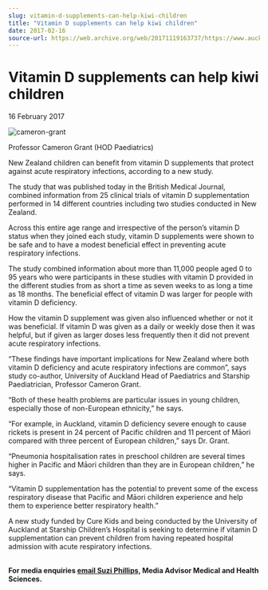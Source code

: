 ```yaml
---
slug: vitamin-d-supplements-can-help-kiwi-children
title: "Vitamin D supplements can help kiwi children"
date: 2017-02-16
source-url: https://web.archive.org/web/20171119163737/https://www.auckland.ac.nz/en/about/news-events-and-notices/news/news-2017/02/vitamin-d-supplements-can-help-kiwi-children.html
---
```

Vitamin D supplements can help kiwi children
============================================

16 February 2017

![cameron-grant](https://www.auckland.ac.nz/en/about/news-events-and-notices/news/news-2017/02/vitamin-d-supplements-can-help-kiwi-children/_jcr_content/par/textimage/image.img.jpg/1487209827200.jpg "cameron-grant")

Professor Cameron Grant (HOD Paediatrics)

New Zealand children can benefit from vitamin D supplements that protect against acute respiratory infections, according to a new study.

The study that was published today in the British Medical Journal, combined information from 25 clinical trials of vitamin D supplementation performed in 14 different countries including two studies conducted in New Zealand.

Across this entire age range and irrespective of the person’s vitamin D status when they joined each study, vitamin D supplements were shown to be safe and to have a modest beneficial effect in preventing acute respiratory infections.

The study combined information about more than 11,000 people aged 0 to 95 years who were participants in these studies with vitamin D provided in the different studies from as short a time as seven weeks to as long a time as 18 months. The beneficial effect of vitamin D was larger for people with vitamin D deficiency.

How the vitamin D supplement was given also influenced whether or not it was beneficial. If vitamin D was given as a daily or weekly dose then it was helpful, but if given as larger doses less frequently then it did not prevent acute respiratory infections.

“These findings have important implications for New Zealand where both vitamin D deficiency and acute respiratory infections are common”, says study co-author, University of Auckland Head of Paediatrics and Starship Paediatrician, Professor Cameron Grant.

“Both of these health problems are particular issues in young children, especially those of non-European ethnicity,” he says.

“For example, in Auckland, vitamin D deficiency severe enough to cause rickets is present in 24 percent of Pacific children and 11 percent of Māori compared with three percent of European children,” says Dr. Grant.

“Pneumonia hospitalisation rates in preschool children are several times higher in Pacific and Māori children than they are in European children,” he says.

“Vitamin D supplementation has the potential to prevent some of the excess respiratory disease that Pacific and Māori children experience and help them to experience better respiratory health.”

A new study funded by Cure Kids and being conducted by the University of Auckland at Starship Children’s Hospital is seeking to determine if vitamin D supplementation can prevent children from having repeated hospital admission with acute respiratory infections.  
 

**For media enquiries [email Suzi Phillips,](mailto:s.phillips@auckland.ac.nz) Media Advisor Medical and Health Sciences.**